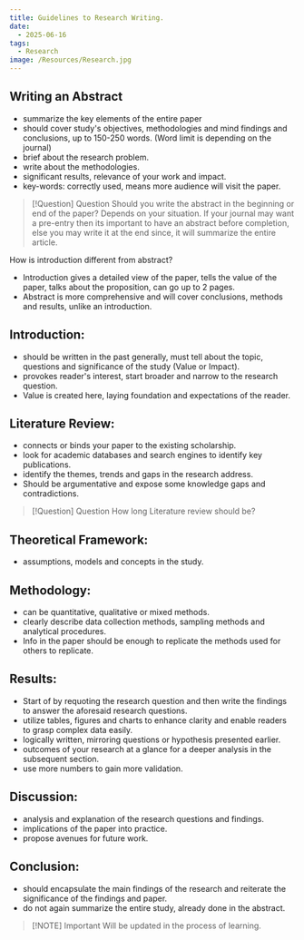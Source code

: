 ```yaml
---
title: Guidelines to Research Writing.
date:
  - 2025-06-16
tags:
  - Research
image: /Resources/Research.jpg
---
```

## Writing an Abstract
- summarize the key elements of the entire paper
- should cover study's objectives, methodologies and mind findings and conclusions, up to  150-250 words. (Word limit is depending on the journal)
- brief about the research problem.
- write about the methodologies.
- significant results, relevance of your work and impact.
- key-words: correctly used, means more audience will visit the paper.


> [!Question] Question
> Should you write the abstract in the beginning or end of the paper?
> Depends on your situation. If your journal may want a pre-entry then its important to have an abstract before completion, else you may write it at the end since, it will summarize the entire article. 

How is introduction different from abstract?
- Introduction gives a detailed view of the paper, tells the value of the paper, talks about the proposition, can go up to 2 pages.
- Abstract is more comprehensive and will cover conclusions, methods and results, unlike an introduction.

## Introduction:
- should be written in the past generally, must tell about the topic, questions and significance of the study (Value or Impact).
- provokes reader's interest, start broader and narrow to the research question.
- Value is created here, laying foundation and expectations of the reader.

## Literature Review:
- connects or binds your paper to the existing scholarship.
- look for academic databases and search engines to identify key publications.
- identify the themes, trends and gaps in the research address.
- Should be argumentative and expose some knowledge gaps and contradictions.


> [!Question] Question
> How long Literature review should be?
> 

## Theoretical Framework:
- assumptions, models and concepts in the study.


## Methodology:
- can be quantitative, qualitative or mixed methods.
- clearly describe data collection methods, sampling methods and analytical procedures.
- Info in the paper should be enough to replicate the methods used for others to replicate.

## Results:
- Start of by requoting the research question and then write the findings to answer the aforesaid research questions.
- utilize tables, figures and charts to  enhance clarity and enable readers to grasp complex data easily.
- logically written, mirroring questions or hypothesis presented earlier.
- outcomes of your research at a glance for a deeper analysis in the subsequent section.
- use more numbers to gain more validation.

## Discussion:
- analysis and explanation of the research questions and findings.
- implications of the paper into practice.
- propose avenues for future work.

## Conclusion:
- should encapsulate the main findings of the research and reiterate the significance of the findings and paper.
- do not again summarize the entire study, already done in the abstract.


> [!NOTE] Important
> Will be updated in the process of learning.

